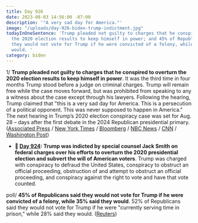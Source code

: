 ```yaml
---
title: Day 926
date: 2023-08-03 14:56:00 -07:00
description: '"A very sad day for America."'
image: "/uploads/day-926-biden-trump-indictment.jpg"
todayInOneSentence: 'Trump pleaded not guilty to charges that he conspired to overturn
  the 2020 election results to keep himself in power; and 45% of Republicans said
  they would not vote for Trump if he were convicted of a felony, while 35% said they
  would. '
category: biden
---
```


1/ **Trump pleaded not guilty to charges that he conspired to overturn the 2020 election results to keep himself in power**. It was the third time in four months Trump stood before a judge on criminal charges. Trump will remain free while the case moves forward, but was prohibited from speaking to any a witness about the case except through his lawyers. Following the hearing, Trump claimed that "this is a very sad day for America. This is a persecution of a political opponent. This was never supposed to happen in America." The next hearing in Trump’s 2020 election conspiracy case was set for Aug. 28 – days after the first debate in the 2024 Republican presidential primary. ([Associated Press](https://apnews.com/article/live-updates-trump-indictment-jan-6-investigation-e64fbee9c47b310b1c8edb5265d12b07) / [New York Times](https://www.nytimes.com/live/2023/08/03/us/trump-arraignment-news) / [Bloomberg](https://www.bloomberg.com/news/articles/2023-08-03/trump-arrives-at-dc-court-to-face-jan-6-criminal-charges?sref=MIBMEEoj) / [NBC News](https://www.nbcnews.com/politics/donald-trump/trump-arraigned-indicted-2020-election-rcna97774) / [CNN](https://www.cnn.com/2023/08/03/politics/arraignment-trump-election-interference-indictment) / [Washington Post](https://www.washingtonpost.com/dc-md-va/2023/08/03/trump-court-appearance-dc-indictment/))

* **📌 [Day 924](https://whatthefuckjusthappenedtoday.com/2023/08/01/day-924/#1-trump-was-indicted-by-special-coun): Trump was indicted by special counsel Jack Smith on federal charges over his efforts to overturn the 2020 presidential election and subvert the will of American voters**. Trump was charged with conspiracy to defraud the United States, conspiracy to obstruct an official proceeding, obstruction of and attempt to obstruct an official proceeding, and conspiracy against the right to vote and have that vote counted.


poll/ **45% of Republicans said they would not vote for Trump if he were convicted of a felony, while 35% said they would**. 52% of Republicans said they would not vote for Trump if he were "currently serving time in prison," while 28% said they would. ([Reuters](https://www.reuters.com/legal/about-half-us-republicans-could-spurn-trump-if-he-is-convicted-reutersipsos-poll-2023-08-03/))


